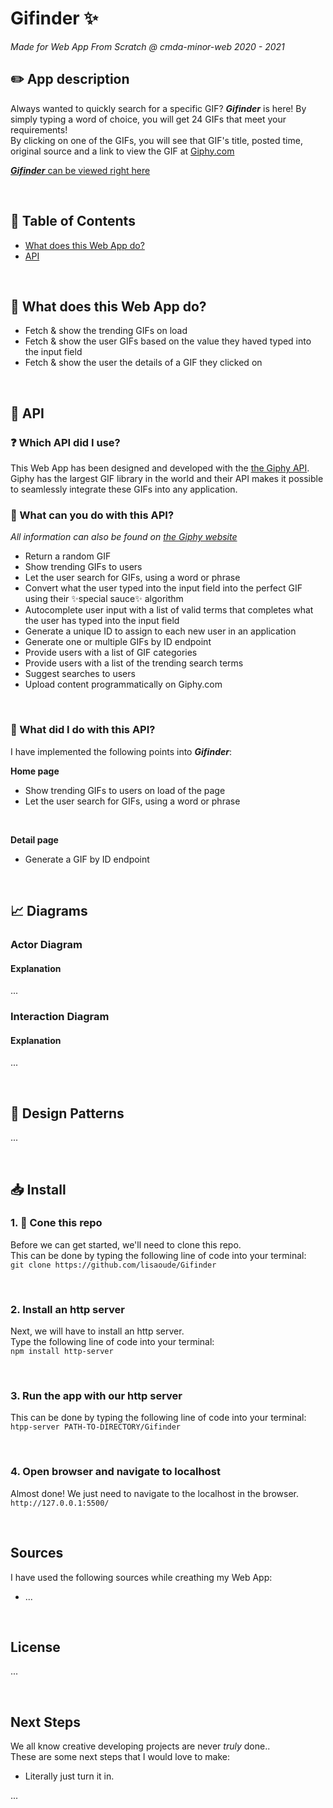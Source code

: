 # Gifinder :sparkles:

_Made for Web App From Scratch @ cmda-minor-web 2020 - 2021_

## :pencil2: App description

Always wanted to quickly search for a specific GIF? **_Gifinder_** is here! By simply typing a word of choice, you will get 24 GIFs that meet your requirements!  
By clicking on one of the GIFs, you will see that GIF's title, posted time, original source and a link to view the GIF at [Giphy.com](https://giphy.com)

[**_Gifinder_** can be viewed right here](https://gifinder-lisaoude.netlify.app/)

<br/>

## :pushpin: Table of Contents

- [What does this Web App do?](#gem-What-does-this-Web-App-do?)
- [API](#link-API)

<br/>

## :gem: What does this Web App do?

- Fetch & show the trending GIFs on load
- Fetch & show the user GIFs based on the value they haved typed into the input field
- Fetch & show the user the details of a GIF they clicked on
  <!-- - Provide the user with feedback while the content is loading -->
  <!-- - Provide the user with feedback when hovering over a GIF -->

<br/>

## :link: API

### :question: Which API did I use?

This Web App has been designed and developed with the [the Giphy API](https://developers.giphy.com/docs/api/).  
Giphy has the largest GIF library in the world and their API makes it possible to seamlessly integrate these GIFs into any application.

### :eyes: What can you do with this API?

_All information can also be found on [the Giphy website](https://giphy.com)_

- Return a random GIF
- Show trending GIFs to users
- Let the user search for GIFs, using a word or phrase
- Convert what the user typed into the input field into the perfect GIF using their :sparkles:special sauce:sparkles: algorithm
- Autocomplete user input with a list of valid terms that completes what the user has typed into the input field
- Generate a unique ID to assign to each new user in an application
- Generate one or multiple GIFs by ID endpoint
- Provide users with a list of GIF categories
- Provide users with a list of the trending search terms
- Suggest searches to users
- Upload content programmatically on Giphy.com

<br/>

### :raising_hand: What did I do with this API?

I have implemented the following points into **_Gifinder_**:

**Home page**

- Show trending GIFs to users on load of the page
- Let the user search for GIFs, using a word or phrase

<br/>

**Detail page**

- Generate a GIF by ID endpoint

<br/>

## :chart_with_upwards_trend: Diagrams

### Actor Diagram

#### Explanation

...

### Interaction Diagram

#### Explanation

...

<br/>

## :crystal_ball: Design Patterns

...

<br/>

## :inbox_tray: Install

### 1. :dancers: Cone this repo

Before we can get started, we'll need to clone this repo.  
This can be done by typing the following line of code into your terminal:  
`git clone https://github.com/lisaoude/Gifinder`

<br/>

### 2. Install an http server

Next, we will have to install an http server.  
Type the following line of code into your terminal:  
`npm install http-server`

<br/>

### 3. Run the app with our http server

This can be done by typing the following line of code into your terminal:  
`htpp-server PATH-TO-DIRECTORY/Gifinder`

<br/>

### 4. Open browser and navigate to localhost

Almost done! We just need to navigate to the localhost in the browser.  
`http://127.0.0.1:5500/`

<br/>

## Sources

I have used the following sources while creathing my Web App:

- ...

<br/>

## License

<!-- This repo is licensed as [MIT](**_NEEDS LINK_**) by © Lisa Oude Elferink, 2021 -->

...

<br/>

## Next Steps

We all know creative developing projects are never _truly_ done..  
These are some next steps that I would love to make:

- Literally just turn it in.

...

<br/>

<!-- # To Do

- [x] Translate readme to English
- [x] Add description to 'about' section of repo
- [x] Split code up in to modules
- [x] Link modules to each other
- [x] Fix data showing in live demo (when you search a different word, the gifs show up underneath the previous result)
- [x] Show popular gifs before searching as a homepage
- [x] Add some more comments in js files for clarity
- [x] Render gifs in images instead of iframes
- [x] Implement router
- [x] Make detail page
- [ ] Expand content shown on detail page
- [ ] Add loading state
- [ ] Add error state
- [ ] Update actor diagram
- [ ] Make interaction diagram
- [ ] Describe design patterns used? -->

<!-- <br/> -->

<!-- # Weekly log -->

<!-- ## Week 3 - Wrapping up 🎁

_Goal: Manipulate data. Reflect on end result._

This weeks [Excercises](https://github.com/cmda-minor-web/web-app-from-scratch-2021/blob/master/course/week-3.md) & [Slides](https://docs.google.com/presentation/d/1yZi-ODpENKHMr0-kpKmnCI6dGSgXS9oeLxMXCJnieic/edit?usp=sharing)

### How it went

#### Monday, February 15th

- [x] Added extra comments to my code for clarity
- [x] Now rendering gifs in images again instead of iframes
- [x] Emptied my HTML, now all rendered with JavaScript ✔️

<br/>

#### Tuesday, February 16th

- [x] Made a detail page
- [x] Got routie to work! 🔥
- [x] Added a little content to my detail page

<br/> -->

<!-- ## Week 2 - Design and Refactor 🛠

_Goal: Design the web app. Add routes and states. Split code into modules. Rendering detail page._

This weeks [Excercises](https://github.com/cmda-minor-web/web-app-from-scratch-2021/blob/master/course/week-2.md) & [Slides](https://docs.google.com/presentation/d/1ycANqFk9LtrZCBJF2TyQ1c_bejjEctSlb-52xbK_P1g/edit?usp=sharing)

### How it went

#### Monday, February 8th

Had a bit of a rough day, it all felt like a lot to still do and didn't really know where to start. So decided to take it easy!

- [x] Split some of my code up & got rid of 'waterfalls'
- [x] _Tried_ making the [first version of my Actor Diagram](https://github.com/lisaoude/web-app-from-scratch-2021/blob/master/images/v1_actordiagram.png)

<br/>

#### Tuesday, February 9th

- [x] Had a JavaScript Fundamentals meeting (see annotations at bottom of readme).
- [x] Tried splitting code up, but broke it 😃👍✔️

<br/>

#### Thursday, February 11th

- [x] Had another try at fixing my code. I was able to load in some gifs, but didn't get it to work again with input from my users.
- [x] Was able to show trending gifs on load 🔥

<br/>

#### Friday, February 12th

- [x] 🔥**Finally**🔥 fixed my code so it works in modules, shows trending gifs on load _and_ shows gifs based on the input of my users.

<br/> -->

<!-- ## Week 1 - Hello API 🐒

_Goal: Retrieve data from an API and render it in an overview page._

This weeks [Excercises](https://github.com/cmda-minor-web/web-app-from-scratch-2021/blob/master/course/week-1.md) & [Slides](https://docs.google.com/presentation/d/1hXfgIhBzJ2QXDmpKpMcx7G-a9R_fVrcPdeOyM3G0I00/edit?usp=sharing)

### How it went

#### Monday, February 1st

- [x] Introduction to the course
- [x] Put personal data into the Tribe API
- [x] Made my [business card](https://lisaoude.github.io/kickoff-2021/)

<br/>

#### Tuesday, February 2nd

- [x] Wrote basic HTML form ym app
- [x] Retrieved data from my chosen [API](https://developers.giphy.com/docs/api/)
- [x] Added basic CSS styling
- [x] Made it possible to let the user search for specific gifs

<br/> -->

<!-- ## Annotations JavaScript Fundamentals

**Loading the script**

- At the bottom of the HTML
- Or: at the top, in the head with:

  - `<script defer src="js/main.js"></script>`

    - Makes the script wait to be carried out until after all HTML has been loaded

  - `<script type = 'module' src="js/main.js"></script>`
    - With type module the script automatically defers
    - Main script **needs** to have type module to work

<br/>

**Modules**

- Modules are scoped
- Modules only work on a web server or local host
- Modules are deferred by default
- Main script **needs** to have type module to work

<br/>

**Scope**

- **_Local scope_**

  - _Block scope_

    - `{ const heading = document.querySelector('h1') }`
    - A `const` within curly brackets can only be used within those brackets

  - _Function scope_ or _Lexical scope_
    - `function getHeading { var heading = (..); }`
    - A variable within this function can only be used within this function

- **_Global scope_** - `const` - A `const` outside of any functions can be used within the entire document

<br/>

**Hoisting**

- Hoisting code up 'above' the functions

<br/>

**Function declarations**

- `function one() { (..) }`

**Function expression**

- `const func = function (one) { (..) }`

<br/>

**General**

- `[array literal]`
- `{object literal}`

- Browser -> sources

  - Shows which things 'live' inside a scope

- Call stack -> waitinglist -->

<!--In this course you will learn to build a web application without frameworks or unnecessary libraries, but with vanilla HTML, CSS & JavaScript as much as possible. The end result is a modular, single page web app (SPA). Data will be retrieved from an external API of your choice, manipulated and finally shown in the UI of the App. You will learn different ways to structure code and develop your own coding style. With the gained knowledge you will be able to build interactive prototypes, based on real data. Also you will gain a better understanding of how API's, frameworks and libraries work.-->

<!--## Learning goals-->

<!--
* _You can add structure to your code by applying patterns. You can defend the choice for the chosen patterns_
* _You can retrieve data, manipulate it and dynamically convert it to html elements using templating_
* _You understand how you can work with an external API using asynchronous code_
* _You understand how you can manage state in your application and you inform the user of state where necessary_
-->

<!--
[Rubric](https://docs.google.com/spreadsheets/d/1vJJ4EhIqkefWj1nWFp0Pnvy1Kld-S2V3qwZgC6XQO0c/edit?usp=sharing), with learning goals
[Overall planning](https://teams.microsoft.com/l/file/95EAEC95-4AB8-4E62-A810-2445969460B6?tenantId=0907bb1e-21fc-476f-8843-02d09ceb59a7&fileType=xlsx&objectUrl=https%3A%2F%2Ficthva.sharepoint.com%2Fsites%2FFDMCI_EDU__CMD20_21_Minor_Web_5i7j73jt%2FShared%20Documents%2F02%20-%20Web%20App%20From%20Scratch%2FWAFS%202021%20Planning.xlsx&baseUrl=https%3A%2F%2Ficthva.sharepoint.com%2Fsites%2FFDMCI_EDU__CMD20_21_Minor_Web_5i7j73jt&serviceName=teams&threadId=19:9bd8abc7b32c4e0196ddbaae12cf8e79@thread.tacv2&groupId=5d001f9a-0a4b-4768-92b1-0f1768328ba3)
-->

<!--
## Best Practices
All work during this course will be tested against our [Best Practices for JavaScript](https://github.com/cmda-minor-web/best-practices/blob/master/javascript.md).
-->

<!-- Add a link to your live demo in Github Pages 🌐-->

<!-- ☝️ replace this description with a description of your own work -->

<!-- replace the code in the /docs folder with your own, so you can showcase your work with GitHub Pages 🌍 -->

<!-- Add a nice poster image here at the end of the week, showing off your shiny frontend 📸 -->

<!-- Maybe a table of contents here? 📚 -->

<!-- How about a section that describes how to install this project? 🤓 -->

<!-- ...but how does one use this project? What are its features 🤔 -->

<!-- What external data source is featured in your project and what are its properties 🌠 -->

<!-- Maybe a checklist of done stuff and stuff still on your wishlist? ✅ -->

<!-- How about a license here? 📜 (or is it a licence?) 🤷 -->
